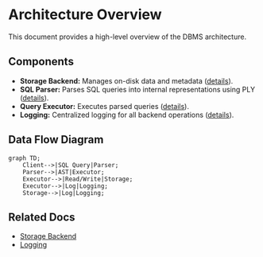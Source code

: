 # Architecture Overview

This document provides a high-level overview of the DBMS architecture.

## Components
- **Storage Backend:** Manages on-disk data and metadata ([details](./storage.md)).
- **SQL Parser:** Parses SQL queries into internal representations using PLY ([details](../api/parser.md)).
- **Query Executor:** Executes parsed queries ([details](../api/executor.md)).
- **Logging:** Centralized logging for all backend operations ([details](./logging.md)).

## Data Flow Diagram

```mermaid
graph TD;
    Client-->|SQL Query|Parser;
    Parser-->|AST|Executor;
    Executor-->|Read/Write|Storage;
    Executor-->|Log|Logging;
    Storage-->|Log|Logging;
```

## Related Docs
- [Storage Backend](./storage.md)
- [Logging](./logging.md)
